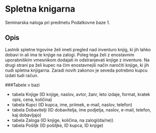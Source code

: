 Spletna knigarna
=================

Seminarska naloga pri predmetu Podatkovne baze 1.

Opis
----------
Lastnik spletne trgovine želi imeti pregled nad inventuro knjig, ki jih lahko dobavi in ali ima te knjige na zalogi. Poleg tega želi z enostavnim uporabniškim vmesnikom dodajati in odstranjevati knjige z inventure. Na drugi strani pa želi kupec na čim enostavnejši način naročiti knjige, ki jih nudi spletna knjigarna. Zaradi novih zakonov je seveda potrebno kupcu izdati tudi račun.

###Tabele v bazi
- tabela Knjige (ID knjige, naslov, avtor, žanr, leto izdaje, format, kratek opis, cena, količina)
- tabela Kupci (ID kupca, ime, priimek, e-mail, naslov, telefon)
- tabela Dobavitelji (ID dobavitelja, ime podjetja, naslov, e-mail, telefon, kaj dobavljajo)
- tabela Zaloga (ID knjige, količina, na zalogi(da/ne))
- tabela Pošiljk (ID pošiljke, ID kupca, ID knjige)
